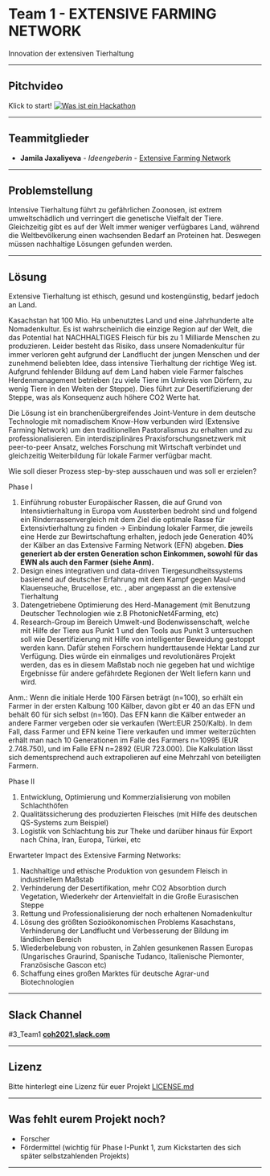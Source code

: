 # Team 1 - EXTENSIVE FARMING NETWORK
Innovation der extensiven Tierhaltung

---
## Pitchvideo
Klick to start!
[![Was ist ein Hackathon](https://challengeonehealth.com/wp-content/uploads/2020/12/Challenge-One-Health-Hackathon-Online-1-scaled.jpg)](https://youtu.be/z6YhX6st9Mc)

---
## Teammitglieder

* **Jamila Jaxaliyeva** - *Ideengeberin* - [Extensive Farming Network](https://youtu.be/z6YhX6st9Mc)


---
## Problemstellung 

Intensive Tierhaltung führt zu gefährlichen Zoonosen, ist extrem umweltschädlich und verringert die genetische Vielfalt der Tiere. Gleichzeitig gibt es auf der Welt immer weniger verfügbares Land, während die Weltbevölkerung einen wachsenden Bedarf an Proteinen hat. Deswegen müssen nachhaltige Lösungen gefunden werden. 

---
## Lösung 

Extensive Tierhaltung ist ethisch, gesund und kostengünstig, bedarf jedoch an Land. 

Kasachstan hat 100 Mio. Ha unbenutztes Land und eine Jahrhunderte alte Nomadenkultur. Es ist wahrscheinlich die einzige Region auf der Welt, die das Potential hat NACHHALTIGES Fleisch für bis zu 1 Milliarde Menschen zu produzieren. Leider besteht das Risiko, dass unsere Nomadenkultur für immer verloren geht aufgrund der Landflucht der jungen Menschen und der zunehmend beliebten Idee, dass intensive Tierhaltung der richtige Weg ist. Aufgrund fehlender Bildung auf dem Land haben viele Farmer falsches Herdenmanagement betrieben (zu viele Tiere im Umkreis von Dörfern, zu wenig Tiere in den Weiten der Steppe). Dies führt zur Desertifizierung der Steppe, was als Konsequenz auch höhere CO2 Werte hat. 

Die Lösung ist ein branchenübergreifendes Joint-Venture in dem deutsche Technologie mit nomadischem Know-How verbunden wird (Extensive Farming Network) um den traditionellen Pastoralismus zu erhalten und zu professionalisieren. Ein interdisziplinäres Praxisforschungsnetzwerk mit peer-to-peer Ansatz, welches Forschung mit Wirtschaft verbindet und gleichzeitig Weiterbildung für lokale Farmer verfügbar macht. 

Wie soll dieser Prozess step-by-step ausschauen und was soll er erzielen? 

Phase I
1. Einführung robuster Europäischer Rassen, die auf Grund von Intensivtierhaltung in Europa vom Aussterben bedroht sind und folgend ein Rinderrassenvergleich mit dem Ziel die optimale Rasse für Extensivtierhaltung zu finden
-> Einbindung lokaler Farmer, die jeweils eine Herde zur Bewirtschaftung erhalten, jedoch jede Generation 40% der Kälber an das Extensive Farming Network (EFN) abgeben. **Dies generiert ab der ersten Generation schon Einkommen, sowohl für das EWN als auch den Farmer (siehe Anm).**
2. Design eines integrativen und data-driven Tiergesundheitssystems basierend auf deutscher Erfahrung mit dem Kampf gegen Maul-und Klauenseuche, Brucellose, etc. , aber angepasst an die extensive Tierhaltung
3. Datengetriebene Optimierung des Herd-Management (mit Benutzung Deutscher Technologien wie z.B PhotonicNet4Farming, etc)
4. Research-Group im Bereich Umwelt-und Bodenwissenschaft, welche mit Hilfe der Tiere aus Punkt 1 und den Tools aus Punkt 3 untersuchen soll wie Desertifizierung mit Hilfe von intelligenter Beweidung gestoppt werden kann. Dafür stehen Forschern hunderttausende Hektar Land zur Verfügung. Dies würde ein einmaliges und revolutionäres Projekt werden, das es in diesem Maßstab noch nie gegeben hat und wichtige Ergebnisse für andere gefährdete Regionen der Welt liefern kann und wird.

Anm.: Wenn die initiale Herde 100 Färsen beträgt (n=100), so erhält ein Farmer in der ersten Kalbung 100 Kälber, davon gibt er 40 an das EFN und behält 60 für sich selbst (n=160). Das EFN kann die Kälber entweder an andere Farmer vergeben oder sie verkaufen (Wert:EUR 250/Kalb). In dem Fall, dass Farmer und EFN keine Tiere verkaufen und immer weiterzüchten erhält man nach 10 Generationen im Falle des Farmers n=10995 (EUR 2.748.750), und im Falle EFN n=2892 (EUR 723.000). Die Kalkulation lässt sich dementsprechend auch extrapolieren auf eine Mehrzahl von beteiligten Farmern. 

Phase II
1. Entwicklung, Optimierung und Kommerzialisierung von mobilen Schlachthöfen 
2. Qualitätssicherung des produzierten Fleisches (mit Hilfe des deutschen QS-Systems zum Beispiel)
3. Logistik von Schlachtung bis zur Theke und darüber hinaus für Export nach China, Iran, Europa, Türkei, etc

Erwarteter Impact des Extensive Farming Networks:
1. Nachhaltige und ethische Produktion von gesundem Fleisch in industriellem Maßstab
2. Verhinderung der Desertifikation, mehr CO2 Absorbtion durch Vegetation, Wiederkehr der Artenvielfalt in die Große Eurasischen Steppe
3. Rettung und Professionalisierung der noch erhaltenen Nomadenkultur
4. Lösung des größten Sozioökonomischen Problems Kasachstans, Verhinderung der Landflucht und Verbesserung der Bildung im ländlichen Bereich 
5. Wiederbelebung von robusten, in Zahlen gesunkenen Rassen Europas (Ungarisches Graurind, Spanische Tudanco, Italienische Piemonter, Französische Gascon etc)
6. Schaffung eines großen Marktes für deutsche Agrar-und Biotechnologien


---
## Slack Channel

#3_Team1 [**coh2021.slack.com**](https://join.slack.com/t/coh21/shared_invite/zt-n7x97n34-x5E3MAoL869yCBPUhoskrg)

---
## Lizenz

Bitte hinterlegt eine Lizenz für euer Projekt [LICENSE.md](LICENSE.md)

---
## Was fehlt eurem Projekt noch?
* Forscher
* Fördermittel (wichtig für Phase I-Punkt 1, zum Kickstarten des sich später selbstzahlenden Projekts)

---

